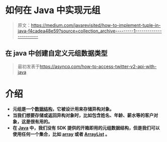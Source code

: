 # 如何在 Java 中实现元组

> 原文：<https://medium.com/javarevisited/how-to-implement-tuple-in-java-f4cadea48e59?source=collection_archive---------1----------------------->

## 在 java 中创建自定义元组数据类型

> 最初发表于<https://asyncq.com/how-to-access-twitter-v2-api-with-java>

# **介绍**

*   **元组是一个[数据结构](/javarevisited/top-10-data-structure-and-algorithms-courses-for-java-developers-25161ee2edc0)，它被设计用来存储异构对象。**
*   **当我们想要存储或返回异构对象时，比如包含姓名、年龄、薪水等的客户对象，这是很有用的。**
*   **在 [Java](/javarevisited/10-best-places-to-learn-java-online-for-free-ce5e713ab5b2) 中，我们没有 SDK 提供的开箱即用的元组数据结构，但是我们可以使用任何一个集合，比如 [array](/javarevisited/20-array-coding-problems-and-questions-from-programming-interviews-869b475b9121) 或者 [ArrayList](https://www.java67.com/2015/06/20-java-arraylist-interview-questions.html) 。**